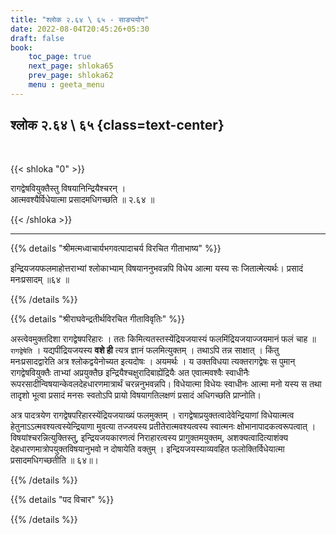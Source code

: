 ```yaml
---
title: "श्लोक २.६४ \ ६५ - साङ्ययोग"
date: 2022-08-04T20:45:26+05:30
draft: false
book:
    toc_page: true
    next_page: shloka65
    prev_page: shloka62
    menu : geeta_menu
---
```




## श्लोक २.६४ \ ६५ {class=text-center}

<br/>

{{< shloka  "0"  >}}

रागद्वेषवियुक्तैस्तु विषयानिन्द्रियैश्चरन् ।   
आत्मवश्यैर्विधेयात्मा प्रसादमधिगच्छति ॥ २.६४ ॥

{{< /shloka >}}

---


{{% details "श्रीमत्मध्वाचार्यभगवत्पादाचर्य विरचित  गीताभाष्य" %}}

इन्द्रियजयफलमाहोत्तराभ्यां श्लोकाभ्याम् विषयाननुभवन्नपि विधेय आत्मा यस्य सः जितात्मेत्यर्थः। प्रसादं मनःप्रसादम् ॥६४ ॥


{{% /details %}}



{{% details "श्रीराघवेन्द्रतीर्थविरचित गीताविवृतिः" %}}


अस्त्वेवमुक्तदिशा रागद्वेषपरिहारः । ततः किमित्यतस्तस्येंद्रियजयास्यं
फलमिंद्रियजयाज्जयमानं फलं चाह ॥ `रागद्वेषेति` । यद्यपींद्रियजयस्य 
**वशे ही** त्यत्र ज्ञानं फलमित्युक्तम्‌ । तथाऽपि तन्न साक्षात्‌ । किंतु मनःप्रसादद्वारेति  अत्र श्लोकद्वयेनोच्यत इत्यदोषः । अयमर्थः । य उक्तविधया त्यक्तरागद्वेषः स पुमान्‌ रागद्वेषवियुक्तैः ताभ्यां अप्रयुक्तैछ इन्द्रियैश्चक्षुरादिबाह्येंद्रियैः अत एवात्मवश्वैः
स्वाधीनैः रूपरसादीन्विषयान्केवलदेहधारणमात्रार्थं चरन्ननुभवन्नपि। विधेयात्मा
विधेयः स्वाधीनः आत्मा मनो यस्य स तथा तादृशो भूत्वा प्रसादं मनसः
स्वतोऽपि प्रायो विषयागतिलक्षणं प्रसादं अधिगच्छति प्राप्नोति।  

अत्र पादत्रयेण रागद्वेषपरिहारस्येंद्रियजयाख्यं फलमुक्तम्‌ । रागद्वेषाप्रयुक्तत्वादेवेन्द्रियाणां विधेयात्मत्व हेतुनाऽऽत्मवश्यत्वस्येन्द्रियाणा मुवत्या तज्जयस्य प्रतीतेरात्मवश्यत्वस्य स्वात्मनः क्षोभानापादकत्वरूपत्वात्‌ ।
विषयांश्चरन्नित्युक्तिस्तु, इन्द्रियजयकारणत्वं निराहारत्वस्य प्रागुक्तमयुक्तम्‌,
अशक्यत्वादित्याशंक्य देहधारणमात्रोपयुक्तविषयानुभवो न दोषायेति वक्तुम्‌ ।
इन्द्रियजयस्याव्यवहित फलोक्तिर्विधेयात्मा प्रसादमधिगच्छतीति ॥ ६४॥।

{{% /details %}}

{{% details "पद विचार" %}}


{{% /details %}}
